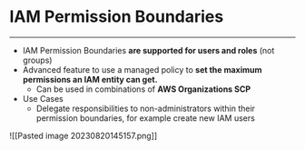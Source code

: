 # IAM Permission Boundaries
---

* IAM Permission Boundaries **are supported for users and roles** (not groups)
* Advanced feature to use a managed policy to **set the maximum permissions an IAM entity can get.**
	* Can be used in combinations of **AWS Organizations SCP**
* Use Cases
	* Delegate responsibilities to non-administrators within their permission boundaries, for example create new IAM users

![[Pasted image 20230820145157.png]]

